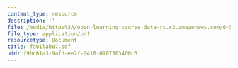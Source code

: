 ```yaml
---
content_type: resource
description: ''
file: /media/https%3A/open-learning-course-data-rc.s3.amazonaws.com/6-542j-laboratory-on-the-physiology-acoustics-and-perception-of-speech-fall-2005/f9bc61a39afdee2f24160187303400c6_fa01lab07.pdf
file_type: application/pdf
resourcetype: Document
title: fa01lab07.pdf
uid: f9bc61a3-9afd-ee2f-2416-0187303400c6
---
```

